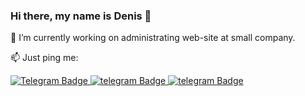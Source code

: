 ### Hi there, my name is Denis 👋

🔭 I’m currently working on administrating web-site at small company.

📫 Just ping me: 
<div id="badges">
  <a href="https://t.me/ErkhanDV">
    <img src="https://upload.wikimedia.org/wikipedia/commons/thumb/8/82/Telegram_logo.svg/64px-Telegram_logo.svg.png" alt="Telegram Badge"/>
  </a>
  <a href="https://discord.com/users/544904397511983109">
    <img src="https://img.shields.io/badge/discord-black?style=for-the-badge&logo=discord&logoColor=white" alt="telegram Badge"/>
  </a>
  <a href="https://discord.com/users/544904397511983109">
    <img src="https://img.shields.io/badge/discord-black?style=for-the-badge&logo=discord&logoColor=white" alt="telegram Badge"/>
  </a>
</div>
